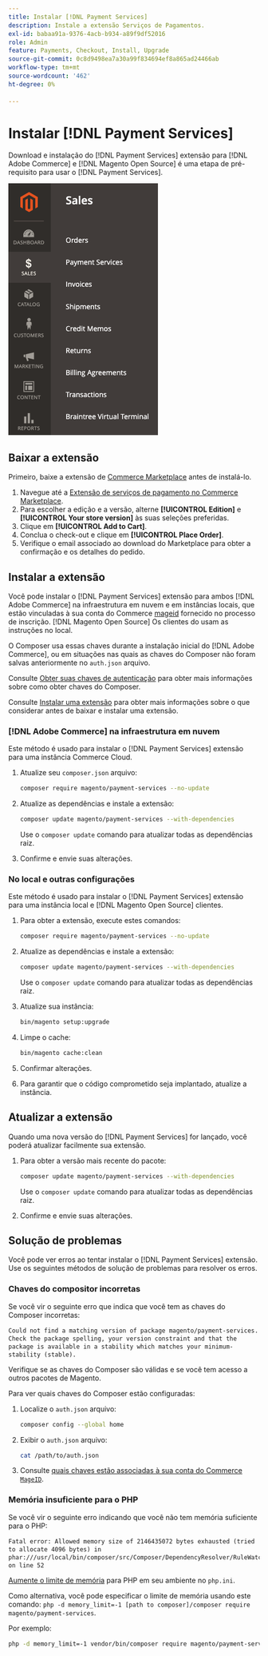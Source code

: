 ```yaml
---
title: Instalar [!DNL Payment Services]
description: Instale a extensão Serviços de Pagamentos.
exl-id: babaa91a-9376-4acb-b934-a89f9df52016
role: Admin
feature: Payments, Checkout, Install, Upgrade
source-git-commit: 0c8d9498ea7a30a99f834694ef8a865ad24466ab
workflow-type: tm+mt
source-wordcount: '462'
ht-degree: 0%

---
```


# Instalar [!DNL Payment Services]

Download e instalação do [!DNL Payment Services] extensão para [!DNL Adobe Commerce] e [!DNL Magento Open Source] é uma etapa de pré-requisito para usar o [!DNL Payment Services].

![[!DNL Payment Services] exibição do administrador da extensão](assets/admin-view.png)

## Baixar a extensão

Primeiro, baixe a extensão de [Commerce Marketplace](https://experienceleague.adobe.com/docs/commerce-admin/start/resources/commerce-marketplace.html) antes de instalá-lo.

1. Navegue até a [Extensão de serviços de pagamento no Commerce Marketplace](https://commercemarketplace.adobe.com/magento-payment-services.html).
1. Para escolher a edição e a versão, alterne **[!UICONTROL Edition]** e **[!UICONTROL Your store version]** às suas seleções preferidas.
1. Clique em **[!UICONTROL Add to Cart]**.
1. Conclua o check-out e clique em **[!UICONTROL Place Order]**.
1. Verifique o email associado ao download do Marketplace para obter a confirmação e os detalhes do pedido.

## Instalar a extensão

Você pode instalar o [!DNL Payment Services] extensão para ambos [!DNL Adobe Commerce] na infraestrutura em nuvem e em instâncias locais, que estão vinculadas à sua conta do Commerce [mageid](https://devdocs.magento.com/marketplace/sellers/profile-personal.html#field-descriptions) fornecido no processo de inscrição. [!DNL Magento Open Source] Os clientes do usam as instruções no local.

O Composer usa essas chaves durante a instalação inicial do [!DNL Adobe Commerce], ou em situações nas quais as chaves do Composer não foram salvas anteriormente no `auth.json` arquivo.

Consulte [Obter suas chaves de autenticação](https://devdocs.magento.com/guides/v2.4/install-gde/prereq/connect-auth.html) para obter mais informações sobre como obter chaves do Composer.

Consulte [Instalar uma extensão](https://devdocs.magento.com/guides/v2.4/install-gde/install/cli/extensions.html) para obter mais informações sobre o que considerar antes de baixar e instalar uma extensão.

### [!DNL Adobe Commerce] na infraestrutura em nuvem

Este método é usado para instalar o [!DNL Payment Services] extensão para uma instância Commerce Cloud.

1. Atualize seu `composer.json` arquivo:

   ```bash
   composer require magento/payment-services --no-update
   ```

1. Atualize as dependências e instale a extensão:

   ```bash
   composer update magento/payment-services --with-dependencies
   ```

   Use o `composer update` comando para atualizar todas as dependências raiz.

1. Confirme e envie suas alterações.

### No local e outras configurações

Este método é usado para instalar o [!DNL Payment Services] extensão para uma instância local e [!DNL Magento Open Source] clientes.

1. Para obter a extensão, execute estes comandos:

   ```bash
   composer require magento/payment-services --no-update
   ```

1. Atualize as dependências e instale a extensão:

   ```bash
   composer update magento/payment-services --with-dependencies
   ```

   Use o `composer update` comando para atualizar todas as dependências raiz.

1. Atualize sua instância:

   ```bash
   bin/magento setup:upgrade
   ```

1. Limpe o cache:

   ```bash
   bin/magento cache:clean
   ```

1. Confirmar alterações.
1. Para garantir que o código comprometido seja implantado, atualize a instância.

## Atualizar a extensão

Quando uma nova versão do [!DNL Payment Services] for lançado, você poderá atualizar facilmente sua extensão.

1. Para obter a versão mais recente do pacote:

   ```bash
   composer update magento/payment-services --with-dependencies
   ```

   Use o `composer update` comando para atualizar todas as dependências raiz.

1. Confirme e envie suas alterações.

## Solução de problemas

Você pode ver erros ao tentar instalar o [!DNL Payment Services] extensão. Use os seguintes métodos de solução de problemas para resolver os erros.

### Chaves do compositor incorretas

Se você vir o seguinte erro que indica que você tem as chaves do Composer incorretas:

```terminal
Could not find a matching version of package magento/payment-services. Check the package spelling, your version constraint and that the package is available in a stability which matches your minimum-stability (stable).
```

Verifique se as chaves do Composer são válidas e se você tem acesso a outros pacotes de Magento.

Para ver quais chaves do Composer estão configuradas:

1. Localize o `auth.json` arquivo:

   ```bash
   composer config --global home
   ```

1. Exibir o `auth.json` arquivo:

   ```bash
   cat /path/to/auth.json
   ```

1. Consulte [quais chaves estão associadas à sua conta do Commerce `MageID`](https://devdocs.magento.com/guides/v2.4/install-gde/prereq/connect-auth.html).

### Memória insuficiente para o PHP

Se você vir o seguinte erro indicando que você não tem memória suficiente para o PHP:

```terminal
Fatal error: Allowed memory size of 2146435072 bytes exhausted (tried to allocate 4096 bytes) in phar:///usr/local/bin/composer/src/Composer/DependencyResolver/RuleWatchGraph.php on line 52
```

[Aumente o limite de memória](https://devdocs.magento.com/cloud/project/magento-app-php-ini.html#increase-php-memory-limit) para PHP em seu ambiente no `php.ini`.

Como alternativa, você pode especificar o limite de memória usando este comando: `php -d memory_limit=-1 [path to composer]/composer require magento/payment-services`.

Por exemplo:

```bash
php -d memory_limit=-1 vendor/bin/composer require magento/payment-services
```
